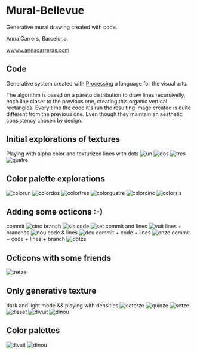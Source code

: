 # Mural-Bellevue
Generative mural drawing created with code.

Anna Carrers, Barcelona.

[wwww.annacarreras.com](wwww.annacarreras.com)

## Code
Generative system created with [Processing](www.processing.org) a language for the visual arts.

The algorithm is based on a pareto distribution to draw lines recursivelly, each line closer to the previous one, creating this organic vertical rectangles. Every time the code it's run the resulting image created is quite different from the previous one. Even though they maintain an aesthetic consistency chosen by design.

## Initial explorations of textures
Playing with alpha color and texturized lines with dots
![un](/captures/mural2021_05_19_14_15_03.png)
![dos](/captures/mural2021_05_19_14_15_35.png)
![tres](/captures/mural2021_05_19_14_16_06.png)
![quatre](/captures/mural2021_05_19_14_13_20.png)

## Color palette explorations
![colorun](/colors/mural2021_05_19_16_08_35.png)
![colordos](/colors/mural2021_05_19_17_07_39.png)
![colortres](/colors/mural2021_05_19_17_10_53.png)
![colorquatre](/colors/mural2021_05_19_17_10_29.png)
![colorcinc](/colors/mural2021_05_19_17_12_03.png)
![colorsis](/colors/mural2021_05_19_17_07_14.png)

## Adding some octicons :-)
commit
![cinc](/captures/mural2021_05_20_00_15_53.png)
branch
![sis](/captures/mural2021_05_20_00_21_50.png)
code
![set](/captures/mural2021_05_20_00_22_24.png)
commit and lines
![vuit](/captures/mural2021_05_20_00_29_20.png)
lines + branches
![nou](/captures/mural2021_05_20_00_31_52.png)
code & lines
![deu](/captures/mural2021_05_20_00_33_00.png)
commit + code + lines
![onze](/captures/mural2021_05_20_00_33_48.png)
commit + code + lines + branch
![dotze](/captures/mural2021_05_20_00_35_08.png)

## Octicons with some friends
![tretze](/captures/mural2021_05_20_00_55_15.png)

## Only generative texture
dark and light mode && playing with densities
![catorze](/captures/mural2021_06_02_13_56_23.png)
![quinze](/captures/mural2021_06_02_13_56_43.png)
![setze](/captures/mural2021_06_02_13_57_12.png)
![disset](/captures/mural2021_06_02_13_57_55.png)
![divuit](/captures/mural2021_06_02_13_58_15.png)
![dinou](/captures/mural2021_06_02_13_58_41.png)

## Color palettes
![divuit](/captures/mural2021_06_02_15_59_56.png)
![dinou](/captures/mural2021_06_02_16_04_04.png)


